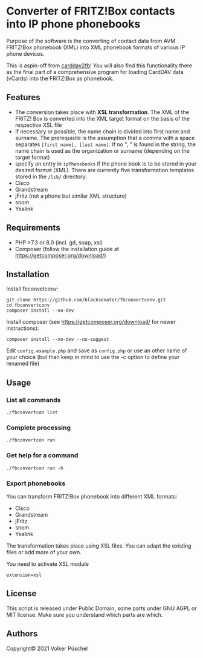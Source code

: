 # Converter of FRITZ!Box contacts into IP phone phonebooks

Purpose of the software is the converting of contact data from AVM FRITZ!Box phonebook (XML) into XML phonebook formats of various IP phone devices.

This is aspin-off from [carddav2fb](https://github.com/blacksenator/carddav2fb)! You will also find this functionality there as the final part of a comprehensive program for loading CardDAV data (vCards) into the FRITZ!Box as phonebook.

## Features

* The conversion takes place with **XSL transformation**. The XML of the FRITZ! Box is converted into the XML target format on the basis of the respective XSL file
* If necessary or possible, the name chain is divided into first name and surname. The prerequisite is the assumption that a comma with a space separates `[first name], [last name]`. If no ", " is found in the string, the name chain is used as the organization or surname (depending on the target format)
* specify an entry in `ipPhonebooks` if the phone book is to be stored in your desired format (XML). There are currently five transformation templates stored in the `/lib/` directory:
* Cisco
* Grandstream
* jFritz (not a phone but similar XML structure)
* snom
* Yealink

## Requirements

* PHP >7.3 or 8.0 (incl. gd, soap, xsl)
* Composer (follow the installation guide at <https://getcomposer.org/download/>)

## Installation

Install fbconvetconv:

```console
git clone https://github.com/blacksenator/fbconvertconv.git
cd fbconvertconv
composer install --no-dev
```

Install composer (see <https://getcomposer.org/download/> for newer instructions):

```console
composer install --no-dev --no-suggest
```

Edit `config.example.php` and save as `config.php` or use an other name of your choice (but than keep in mind to use the -c option to define your renamed file)

## Usage

### List all commands

```console
./fbconvertcon list
```

### Complete processing

```console
./fbconvertcon run
```

### Get help for a command

```console
./fbconvertcon run -h
```

### Export phonebooks

You can transform FRITZ!Box phonebook into different XML formats:

* Cisco
* Grandstream
* jFritz
* snom
* Yealink

The transformation takes place using XSL files. You can adapt the existing files or add more of your own.

You need to activate XSL module

```console
extension=xsl
```

## License

This script is released under Public Domain, some parts under GNU AGPL or MIT license. Make sure you understand which parts are which.

## Authors

Copyright© 2021 Volker Püschel